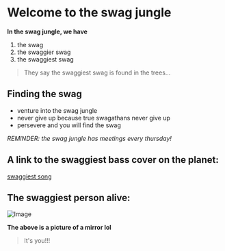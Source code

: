 # Welcome to the swag jungle 

**In the swag jungle, we have**
1. the swag
2. the swaggier swag
3. the swaggiest swag

>They say the swaggiest swag is found in the trees...

## Finding the swag
- venture into the swag jungle
- never give up because true swagathans never give up
- persevere and you will find the swag

*REMINDER: the swag jungle has meetings every thursday!*

A link to the swaggiest bass cover on the planet:
---
[swaggiest song](https://youtu.be/RtDOiTunH2E)

## The swaggiest person alive:
![Image](https://cb2.scene7.com/is/image/CB2/AcaciaWoodMirrorRndSHF16)

**The above is a picture of a mirror lol**

> It's you!!! 




